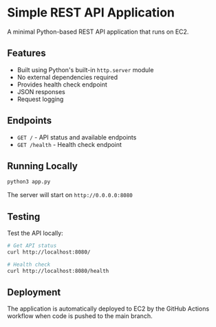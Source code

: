 # Simple REST API Application

A minimal Python-based REST API application that runs on EC2.

## Features

- Built using Python's built-in `http.server` module
- No external dependencies required
- Provides health check endpoint
- JSON responses
- Request logging

## Endpoints

- `GET /` - API status and available endpoints
- `GET /health` - Health check endpoint

## Running Locally

```bash
python3 app.py
```

The server will start on `http://0.0.0.0:8080`

## Testing

Test the API locally:

```bash
# Get API status
curl http://localhost:8080/

# Health check
curl http://localhost:8080/health
```

## Deployment

The application is automatically deployed to EC2 by the GitHub Actions workflow when code is pushed to the main branch.
